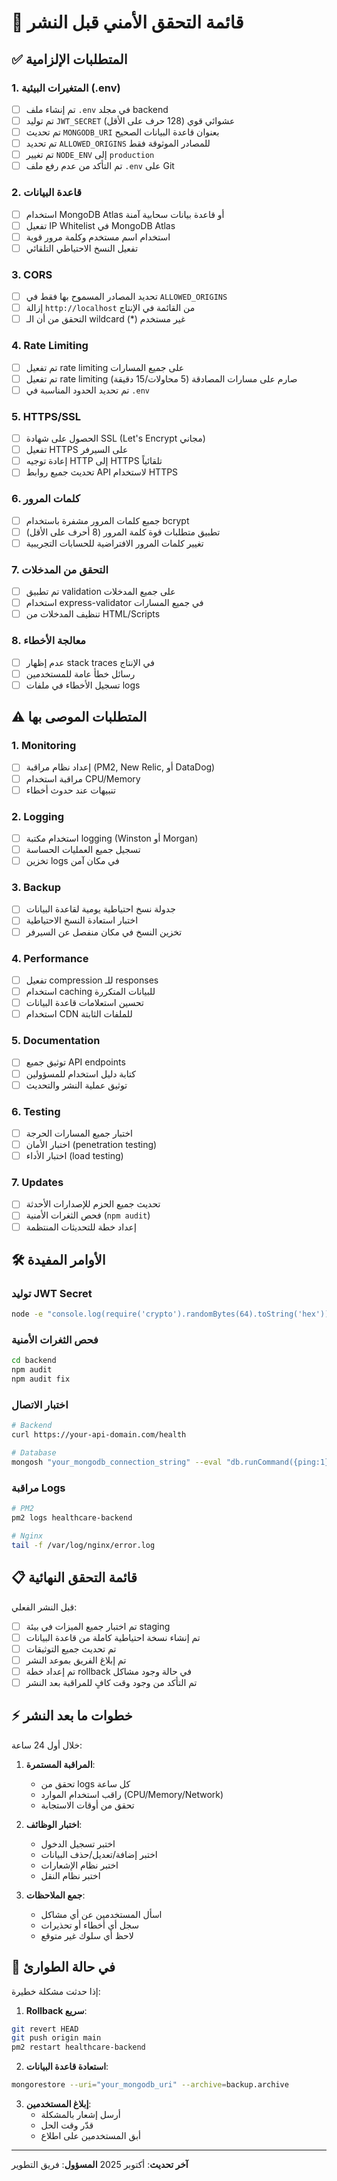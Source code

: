 # 🔐 قائمة التحقق الأمني قبل النشر

## ✅ المتطلبات الإلزامية

### 1. المتغيرات البيئية (.env)
- [ ] تم إنشاء ملف `.env` في مجلد backend
- [ ] تم توليد `JWT_SECRET` عشوائي قوي (128 حرف على الأقل)
- [ ] تم تحديث `MONGODB_URI` بعنوان قاعدة البيانات الصحيح
- [ ] تم تحديد `ALLOWED_ORIGINS` للمصادر الموثوقة فقط
- [ ] تم تغيير `NODE_ENV` إلى `production`
- [ ] تم التأكد من عدم رفع ملف `.env` على Git

### 2. قاعدة البيانات
- [ ] استخدام MongoDB Atlas أو قاعدة بيانات سحابية آمنة
- [ ] تفعيل IP Whitelist في MongoDB Atlas
- [ ] استخدام اسم مستخدم وكلمة مرور قوية
- [ ] تفعيل النسخ الاحتياطي التلقائي

### 3. CORS
- [ ] تحديد المصادر المسموح بها فقط في `ALLOWED_ORIGINS`
- [ ] إزالة `http://localhost` من القائمة في الإنتاج
- [ ] التحقق من أن الـ wildcard (*) غير مستخدم

### 4. Rate Limiting
- [ ] تم تفعيل rate limiting على جميع المسارات
- [ ] تم تفعيل rate limiting صارم على مسارات المصادقة (5 محاولات/15 دقيقة)
- [ ] تم تحديد الحدود المناسبة في `.env`

### 5. HTTPS/SSL
- [ ] الحصول على شهادة SSL (Let's Encrypt مجاني)
- [ ] تفعيل HTTPS على السيرفر
- [ ] إعادة توجيه HTTP إلى HTTPS تلقائياً
- [ ] تحديث جميع روابط API لاستخدام HTTPS

### 6. كلمات المرور
- [ ] جميع كلمات المرور مشفرة باستخدام bcrypt
- [ ] تطبيق متطلبات قوة كلمة المرور (8 أحرف على الأقل)
- [ ] تغيير كلمات المرور الافتراضية للحسابات التجريبية

### 7. التحقق من المدخلات
- [ ] تم تطبيق validation على جميع المدخلات
- [ ] استخدام express-validator في جميع المسارات
- [ ] تنظيف المدخلات من HTML/Scripts

### 8. معالجة الأخطاء
- [ ] عدم إظهار stack traces في الإنتاج
- [ ] رسائل خطأ عامة للمستخدمين
- [ ] تسجيل الأخطاء في ملفات logs

## ⚠️ المتطلبات الموصى بها

### 1. Monitoring
- [ ] إعداد نظام مراقبة (PM2, New Relic, أو DataDog)
- [ ] مراقبة استخدام CPU/Memory
- [ ] تنبيهات عند حدوث أخطاء

### 2. Logging
- [ ] استخدام مكتبة logging (Winston أو Morgan)
- [ ] تسجيل جميع العمليات الحساسة
- [ ] تخزين logs في مكان آمن

### 3. Backup
- [ ] جدولة نسخ احتياطية يومية لقاعدة البيانات
- [ ] اختبار استعادة النسخ الاحتياطية
- [ ] تخزين النسخ في مكان منفصل عن السيرفر

### 4. Performance
- [ ] تفعيل compression للـ responses
- [ ] استخدام caching للبيانات المتكررة
- [ ] تحسين استعلامات قاعدة البيانات
- [ ] استخدام CDN للملفات الثابتة

### 5. Documentation
- [ ] توثيق جميع API endpoints
- [ ] كتابة دليل استخدام للمسؤولين
- [ ] توثيق عملية النشر والتحديث

### 6. Testing
- [ ] اختبار جميع المسارات الحرجة
- [ ] اختبار الأمان (penetration testing)
- [ ] اختبار الأداء (load testing)

### 7. Updates
- [ ] تحديث جميع الحزم للإصدارات الأحدثة
- [ ] فحص الثغرات الأمنية (`npm audit`)
- [ ] إعداد خطة للتحديثات المنتظمة

## 🛠️ الأوامر المفيدة

### توليد JWT Secret
```bash
node -e "console.log(require('crypto').randomBytes(64).toString('hex'))"
```

### فحص الثغرات الأمنية
```bash
cd backend
npm audit
npm audit fix
```

### اختبار الاتصال
```bash
# Backend
curl https://your-api-domain.com/health

# Database
mongosh "your_mongodb_connection_string" --eval "db.runCommand({ping:1})"
```

### مراقبة Logs
```bash
# PM2
pm2 logs healthcare-backend

# Nginx
tail -f /var/log/nginx/error.log
```

## 📋 قائمة التحقق النهائية

قبل النشر الفعلي:

- [ ] تم اختبار جميع الميزات في بيئة staging
- [ ] تم إنشاء نسخة احتياطية كاملة من قاعدة البيانات
- [ ] تم تحديث جميع التوثيقات
- [ ] تم إبلاغ الفريق بموعد النشر
- [ ] تم إعداد خطة rollback في حالة وجود مشاكل
- [ ] تم التأكد من وجود وقت كافٍ للمراقبة بعد النشر

## ⚡ خطوات ما بعد النشر

خلال أول 24 ساعة:

1. **المراقبة المستمرة**:
   - تحقق من logs كل ساعة
   - راقب استخدام الموارد (CPU/Memory/Network)
   - تحقق من أوقات الاستجابة

2. **اختبار الوظائف**:
   - اختبر تسجيل الدخول
   - اختبر إضافة/تعديل/حذف البيانات
   - اختبر نظام الإشعارات
   - اختبر نظام النقل

3. **جمع الملاحظات**:
   - اسأل المستخدمين عن أي مشاكل
   - سجل أي أخطاء أو تحذيرات
   - لاحظ أي سلوك غير متوقع

## 🚨 في حالة الطوارئ

إذا حدثت مشكلة خطيرة:

1. **Rollback سريع**:
```bash
git revert HEAD
git push origin main
pm2 restart healthcare-backend
```

2. **استعادة قاعدة البيانات**:
```bash
mongorestore --uri="your_mongodb_uri" --archive=backup.archive
```

3. **إبلاغ المستخدمين**:
   - أرسل إشعار بالمشكلة
   - قدّر وقت الحل
   - أبق المستخدمين على اطلاع

---

**آخر تحديث**: أكتوبر 2025
**المسؤول**: فريق التطوير
